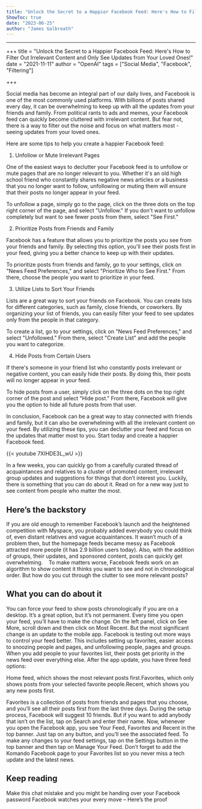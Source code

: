 ```yaml
---
title: "Unlock the Secret to a Happier Facebook Feed: Here's How to Filter Out Irrelevant Content and Only See Updates from Your Loved Ones!"
ShowToc: true 
date: "2023-06-25"
author: "James Galbreath"
---
```

*****
+++
title = "Unlock the Secret to a Happier Facebook Feed: Here's How to Filter Out Irrelevant Content and Only See Updates from Your Loved Ones!"
date = "2021-11-11"
author = "OpenAI"
tags = ["Social Media", "Facebook", "Filtering"]

+++

Social media has become an integral part of our daily lives, and Facebook is one of the most commonly used platforms. With billions of posts shared every day, it can be overwhelming to keep up with all the updates from your friends and family. From political rants to ads and memes, your Facebook feed can quickly become cluttered with irrelevant content. But fear not, there is a way to filter out the noise and focus on what matters most - seeing updates from your loved ones.

Here are some tips to help you create a happier Facebook feed:

1. Unfollow or Mute Irrelevant Pages

One of the easiest ways to declutter your Facebook feed is to unfollow or mute pages that are no longer relevant to you. Whether it's an old high school friend who constantly shares negative news articles or a business that you no longer want to follow, unfollowing or muting them will ensure that their posts no longer appear in your feed.

To unfollow a page, simply go to the page, click on the three dots on the top right corner of the page, and select "Unfollow." If you don't want to unfollow completely but want to see fewer posts from them, select "See First."

2. Prioritize Posts from Friends and Family

Facebook has a feature that allows you to prioritize the posts you see from your friends and family. By selecting this option, you'll see their posts first in your feed, giving you a better chance to keep up with their updates.

To prioritize posts from friends and family, go to your settings, click on "News Feed Preferences," and select "Prioritize Who to See First." From there, choose the people you want to prioritize in your feed.

3. Utilize Lists to Sort Your Friends

Lists are a great way to sort your friends on Facebook. You can create lists for different categories, such as family, close friends, or coworkers. By organizing your list of friends, you can easily filter your feed to see updates only from the people in that category.

To create a list, go to your settings, click on "News Feed Preferences," and select "Unfollowed." From there, select "Create List" and add the people you want to categorize.

4. Hide Posts from Certain Users

If there's someone in your friend list who constantly posts irrelevant or negative content, you can easily hide their posts. By doing this, their posts will no longer appear in your feed.

To hide posts from a user, simply click on the three dots on the top right corner of the post and select "Hide post." From there, Facebook will give you the option to hide all future posts from that user.

In conclusion, Facebook can be a great way to stay connected with friends and family, but it can also be overwhelming with all the irrelevant content on your feed. By utilizing these tips, you can declutter your feed and focus on the updates that matter most to you. Start today and create a happier Facebook feed.

{{< youtube 7XIHDE3L_wU >}} 



In a few weeks, you can quickly go from a carefully curated thread of acquaintances and relatives to a cluster of promoted content, irrelevant group updates and suggestions for things that don’t interest you.
Luckily, there is something that you can do about it. Read on for a new way just to see content from people who matter the most.

 
## Here’s the backstory


If you are old enough to remember Facebook’s launch and the heightened competition with Myspace, you probably added everybody you could think of, even distant relatives and vague acquaintances.
It wasn’t much of a problem then, but the homepage feeds became messy as Facebook attracted more people (it has 2.9 billion users today). Also, with the addition of groups, their updates, and sponsored content, posts can quickly get overwhelming.   
To make matters worse, Facebook feeds work on an algorithm to show content it thinks you want to see and not in chronological order. But how do you cut through the clutter to see more relevant posts?

 
## What you can do about it


You can force your feed to show posts chronologically if you are on a desktop. It’s a great option, but it’s not permanent. Every time you open your feed, you’ll have to make the change. On the left panel, click on See More, scroll down and then click on Most Recent.
But the most significant change is an update to the mobile app. Facebook is testing out more ways to control your feed better. This includes setting up favorites, easier access to snoozing people and pages, and unfollowing people, pages and groups.
When you add people to your favorites list, their posts get priority in the news feed over everything else. After the app update, you have three feed options:

 
Home feed, which shows the most relevant posts first.Favorites, which only shows posts from your selected favorite people.Recent, which shows you any new posts first.


Favorites is a collection of posts from friends and pages that you choose, and you’ll see all their posts first from the last three days. During the setup process, Facebook will suggest 10 friends. But if you want to add anybody that isn’t on the list, tap on Search and enter their name.
Now, whenever you open the Facebook app, you see Your Feed, Favorites and Recent in the top banner. Just tap on any button, and you’ll see the associated feed. To make any changes to your feed settings, tap on the Settings button in the top banner and then tap on Manage Your Feed.
Don’t forget to add the Komando Facebook page to your Favorites list so you never miss a tech update and the latest news.

 
## Keep reading


Make this chat mistake and you might be handing over your Facebook password
Facebook watches your every move – Here’s the proof






